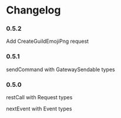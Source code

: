 # Changelog

### 0.5.2

Add CreateGuildEmojiPng request

### 0.5.1

sendCommand with GatewaySendable types

### 0.5.0

restCall with Request types

nextEvent with Event types
